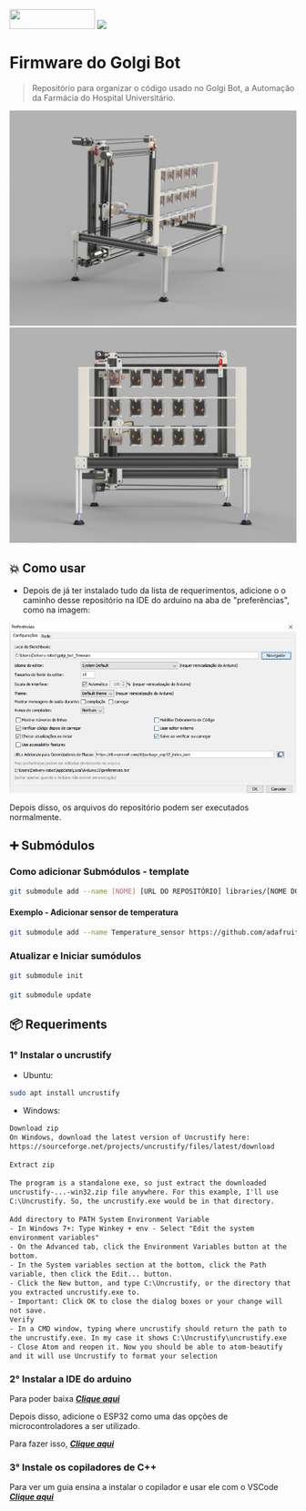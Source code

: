 <p>
  <img src="https://forthebadge.com/images/badges/made-with-c-plus-plus.svg" width="150px" height="35px"/>
  <img src="https://forthebadge.com/images/badges/built-with-love.svg"/>
</p>

# Firmware do Golgi Bot
> Repositório para organizar o código usado no Golgi Bot, a Automação da Farmácia do Hospital Universitário.

<p>
  <img src="assets\img\Angulada.png" width="600em" height="auto"/>
  <img src="assets\img\Frontal.png"  width="600em" height="auto"/>
</p>

## 💥  Como usar

- Depois de já ter instalado tudo da lista de requerimentos, adicione o o caminho desse repositório na IDE do arduino na aba de "preferências", como na imagem:

![caminho na IDE do arduino](assets/img/path.png)

Depois disso, os arquivos do repositório podem ser executados normalmente.

## ➕ Submódulos

### Como adicionar Submódulos - template
```bash
git submodule add --name [NOME] [URL DO REPOSITÓRIO] libraries/[NOME DO REPOSITÓRIO]
```
#### Exemplo - Adicionar sensor de temperatura
```bash
git submodule add --name Temperature_sensor https://github.com/adafruit/DHT-sensor-library.git libraries/DHT-sensor-library
```
### Atualizar e Iniciar sumódulos
```bash
git submodule init

git submodule update
```

## 📦 Requeriments

### 1° Instalar o uncrustify

- Ubuntu:
```bash
sudo apt install uncrustify
```

- Windows:

```
Download zip
On Windows, download the latest version of Uncrustify here: https://sourceforge.net/projects/uncrustify/files/latest/download

Extract zip

The program is a standalone exe, so just extract the downloaded uncrustify-...-win32.zip file anywhere. For this example, I'll use C:\Uncrustify. So, the uncrustify.exe would be in that directory.

Add directory to PATH System Environment Variable
- In Windows 7+: Type Winkey + env - Select "Edit the system environment variables"
- On the Advanced tab, click the Environment Variables button at the bottom.
- In the System variables section at the bottom, click the Path variable, then click the Edit... button.
- Click the New button, and type C:\Uncrustify, or the directory that you extracted uncrustify.exe to.
- Important: Click OK to close the dialog boxes or your change will not save.
Verify
- In a CMD window, typing where uncrustify should return the path to the uncrustify.exe. In my case it shows C:\Uncrustify\uncrustify.exe
- Close Atom and reopen it. Now you should be able to atom-beautify and it will use Uncrustify to format your selection
```

### 2° Instalar a IDE do arduino 

Para poder baixa  ***[Clique aqui](https://www.arduino.cc/en/software)***

Depois disso, adicione o ESP32 como uma das opções de microcontroladores a ser utilizado.

Para fazer isso, ***[Clique aqui](https://www.usinainfo.com.br/blog/programar-esp32-com-a-ide-arduino-tutorial-completo/)***


### 3° Instale os copiladores de C++ 
Para ver um guia ensina a instalar o copilador e usar ele com o VSCode ***[Clique aqui](https://code.visualstudio.com/docs/cpp/config-mingw)***

